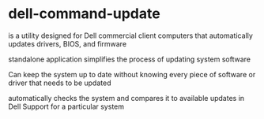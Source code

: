 # dell-command-update

is a utility designed for Dell commercial client computers that automatically updates drivers, BIOS, and firmware

standalone application simplifies the process of updating system software

 Can keep the system up to date without knowing every piece of software or driver that needs to be updated

 automatically checks the system and compares it to available updates in Dell Support for a particular system

